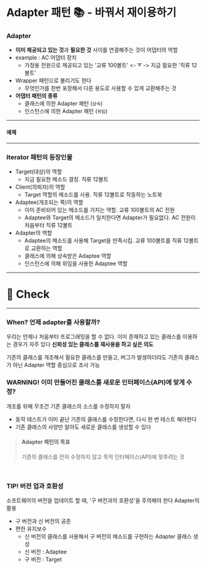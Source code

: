 # Adapter 패턴 📚 - 바꿔서 재이용하기

### Adapter 

- **이미 제공되고 있는 것**과 **필요한 것** 사이를 연결해주는 것이 어댑터의 역할
- example : AC 어댑터 장치
    - 가정용 전원으로 제공되고 있는 '교류 100볼트' <- ➰ -> 지금 필요한 '직류 12볼트'
- Wrapper 패턴으로 불리기도 한다
  - 무엇인가를 한번 포장해서 다른 용도로 사용할 수 있게 교환해주는 것
- **어댑터 패턴의 종류**
  - 클래스에 의한 Adapter 패턴 (`상속`)
  - 인스턴스에 의한 Adapter 패턴 (`위임`)
  
---


#### 예제



--- 
### Iterator 패턴의 등장인물
- Target(대상)의 역할
  - 지금 필요한 메소드 결정. 직류 12볼트
- Client(의뢰자)의 역할
  - Target 역할의 메소드를 사용. 직류 12볼트로 작동하는 노트북
- Adaptee(개조되는 쪽)의 역할
  - 이미 준비되어 있는 메소드를 가지는 역할. 교류 100볼트의 AC 전원
  - Adaptee와 Target의 메소드가 일치한다면 Adapter가 필요없다. AC 전원이 처음부터 직류 12볼트
- Adapter의 역할
  - Adaptee의 메소드를 사용해 Target을 만족시킴. 교류 100볼트를 직류 12볼트로 교환하는 역할
  - 클래스에 의해 상속받은 Adaptee 역할
  - 인스턴스에 의해 위임을 사용한 Adaptee 역할

  
---
# 📌 Check

---

### When? 언제 adapter를 사용할까?
우리는 언제나 처음부터 프로그래밍을 할 수 없다. 이미 존재하고 있는 클래스를 이용하는 경우가 자주 있다
**신뢰성 있는 클래스를 재사용을 하고 싶은 의도**
<br>

기존의 클래스를 개조해서 필요한 클래스를 만들고, 버그가 발생하더라도 기존의 클래스가 아닌 Adapter 역할 중심으로 조사 가능
<br>

### WARNING! 이미 만들어진 클래스를 새로운 인터페이스(API)에 맞게 수정?
개조를 위해 무조건 기존 클래스의 소스를 수정하지 말자
- 동작 테스트가 이미 끝난 기존의 클래스를 수정한다면, 다시 한 번 테스트 해야한다
- 기존 클래스의 사양만 알아도 새로운 클래스를 생성할 수 있다
> #### Adapter 패턴의 목표
> 기존의 클래스를 전혀 수정하지 않고 목적 인터페이스(API)에 맞추려는 것

<br>

### TIP! 버전 업과 호환성 
소프트웨어의 버전을 업데이트 할 때, '구 버전과의 호환성'을 주의해야 한다
Adapter의 활용
- 구 버전과 신 버전의 공존
- 편한 유지보수
  - 신 버전의 클래스를 사용해서 구 버전의 메소드를 구현하는 Adapter 클래스 생성
  - 신 버전 : Adaptee
  - 구 버전 : Target